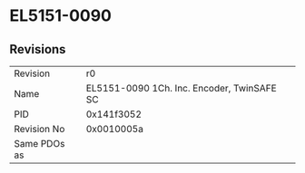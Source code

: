 # EL5151-0090

## Revisions
<table>
<tr>
<td>Revision</td>
<td>r0</td>
</tr>
<tr>
<td>Name</td>
<td>EL5151-0090 1Ch. Inc. Encoder, TwinSAFE SC</td>
</tr>
<tr>
<td>PID</td>
<td>0x141f3052</td>
</tr>
<tr>
<td>Revision No</td>
<td>0x0010005a</td>
</tr>
<tr>
<td>Same PDOs as</td>
<td></td>
</tr>
</table>
